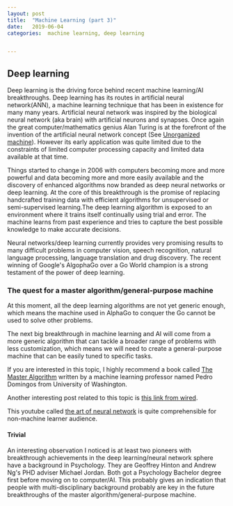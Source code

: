 ```yaml
---
layout: post
title:  "Machine Learning (part 3)"
date:   2019-06-04
categories:  machine learning, deep learning


---
```



## Deep learning

Deep learning is the driving force behind recent machine learning/AI breakthroughs. Deep learning has its routes in artificial neural network(ANN), a machine learning technique that has been in existence for many many years. Artificial neural network was inspired by the biological neural network (aka brain) with artificial neurons and synapses. Once again the great computer/mathematics genius Alan Turing is at the forefront of the invention of the artificial neural network concept (See [Unorganized machine](https://en.wikipedia.org/wiki/Unorganized_machine)). However its early application was quite limited due to the constraints of limited computer processing capacity and limited data available at that time. 

Things started to change in 2006 with computers becoming more and more powerful and data becoming more and more easily available and the discovery of enhanced algorithms  now branded as deep neural networks or deep learning. At the core of this breakthrough is the promise of replacing handcrafted training data with efficient algorithms for unsupervised or semi-supervised learning.The deep learning algorithm is exposed to an environment where it trains itself continually using trial and error. The machine learns from past experience and tries to capture the best possible knowledge to make accurate decisions.

Neural networks/deep learning currently provides very promising results to many  difficult problems in computer vision, speech recognition, natural language processing, language translation and drug discovery. The recent winning of Google's AlgophaGo over a Go World champion is a strong testament of the power of deep learning. 
 


### The quest for a master algorithm/general-purpose machine

At this moment, all the deep learning algorithms are not yet generic enough, which means the machine used in AlphaGo to conquer the Go cannot be used to solve other problems. 

The next big breakthrough in machine learning and AI will come from a more generic algorithm that can tackle a broader range of problems with less customization, which means we will need to create a general-purpose machine that can be easily tuned to specific tasks. 


If you are interested in this topic, I highly recommend a book called 
[The Master Algorithm](http://www.amazon.com/Master-Algorithm-Ultimate-Learning-Machine/dp/0465065708) written by a machine learning professor named Pedro Domingos from University of Washington. 

Another interesting post related to this topic is [this link from wired](http://www.wired.com/2013/05/neuro-artificial-intelligence/). 

This youtube called [the art of neural network](https://www.youtube.com/watch?v=0qVOUD76JOg) is quite comprehensible for non-machine learner audience. 

#### Trivial

An interesting observation I noticed is at least two pioneers with breakthrough achievements in the deep learning/neural network sphere have a background in Psychology. They are Geoffrey Hinton and Andrew Ng's PHD adviser Michael Jordan. Both got a Psychology Bachelor degree first before moving on to computer/AI. This probably gives an indication that people with multi-disciplinary background probably are key in the future breakthroughs of the master algorithm/general-purpose machine.
